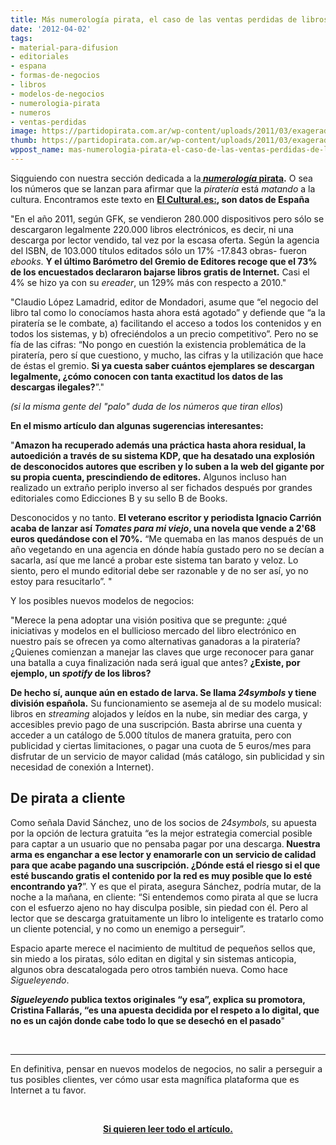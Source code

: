 ```yaml
---
title: Más numerología pirata, el caso de las ventas perdidas de libros
date: '2012-04-02'
tags:
- material-para-difusion
- editoriales
- espana
- formas-de-negocios
- libros
- modelos-de-negocios
- numerologia-pirata
- numeros
- ventas-perdidas
image: https://partidopirata.com.ar/wp-content/uploads/2011/03/exagerado.jpg
thumb: https://partidopirata.com.ar/wp-content/uploads/2011/03/exagerado-150x150.jpg
wppost_name: mas-numerologia-pirata-el-caso-de-las-ventas-perdidas-de-libros
---
```


Siqguiendo con nuestra sección dedicada a la<strong><a href="https://partidopirata.com.ar/593/la-falsificacion-de-la-numerologia-pirata"> <em>numerología </em> pirata</a>.</strong> O sea los números que se lanzan para afirmar que la <em>piratería</em> está <em>matando</em> a la cultura.
Encontramos este texto en <strong><a href="http://www.elcultural.es/version_papel/LETRAS/30761/Como_dejar_de_temer_a_la_pirateria_editorial" target="_blanK">El Cultural.es:</a>, son datos de España</strong>

"En el año 2011, según GFK, se vendieron 280.000 dispositivos pero sólo se descargaron legalmente 220.000 libros electrónicos, es decir, ni una descarga por lector vendido, tal vez por la escasa oferta. Según la agencia del ISBN, de 103.000 títulos editados sólo un 17% -17.843 obras- fueron <em>ebooks</em>. <strong>Y el último Barómetro del Gremio de Editores recoge que el 73% de los encuestados declararon bajarse libros gratis de Internet.</strong> Casi el 4% se hizo ya con su <em>ereader</em>, un 129% más con respecto a 2010."

"Claudio López Lamadrid, editor de Mondadori, asume que “el negocio del libro tal como lo conocíamos hasta ahora está agotado” y defiende que “a la piratería se le combate, a) facilitando el acceso a todos los contenidos y en todos los sistemas, y b) ofreciéndolos a un precio competitivo”. Pero no se fía de las cifras: “No pongo en cuestión la existencia problemática de la piratería, pero sí que cuestiono, y mucho, las cifras y la utilización que hace de éstas el gremio. <strong>Si ya cuesta saber cuántos ejemplares se descargan legalmente, ¿cómo conocen con tanta exactitud los datos de las descargas ilegales?</strong>”."<em></em>

<em>(si la misma gente del "palo" duda de los números que tiran ellos</em>)

<strong>En el mismo artículo dan algunas sugerencias interesantes:</strong>

"<strong>Amazon ha recuperado además una práctica hasta ahora residual, la autoedición a través de su sistema KDP, que ha desatado una explosión de desconocidos autores que escriben y lo suben a la web del gigante por su propia cuenta, prescindiendo de editores.</strong> Algunos incluso han realizado un extraño periplo inverso al ser fichados después por grandes editoriales como Edicciones B y su sello B de Books.

Desconocidos y no tanto. <strong>El veterano escritor y periodista Ignacio Carrión acaba de lanzar así <em>Tomates para mi viejo</em>, una novela que vende a 2'68 euros quedándose con el 70%.</strong> “Me quemaba en las manos después de un año vegetando en una agencia en dónde había gustado pero no se decían a sacarla, así que me lancé a probar este sistema tan barato y veloz. Lo siento, pero el mundo editorial debe ser razonable y de no ser así, yo no estoy para resucitarlo”. "

Y los posibles nuevos modelos de negocios:

"Merece la pena adoptar una visión positiva que se pregunte: ¿qué iniciativas y modelos en el bullicioso mercado del libro electrónico en nuestro país se ofrecen ya como alternativas ganadoras a la piratería? ¿Quienes comienzan a manejar las claves que urge reconocer para ganar una batalla a cuya finalización nada será igual que antes? <strong>¿Existe, por ejemplo, un <em>spotify</em> de los libros?</strong>

<strong>De hecho sí, aunque aún en estado de larva. Se llama <em>24symbols</em> y tiene división española.</strong> Su funcionamiento se asemeja al de su modelo musical: libros en <em>streaming</em> alojados y leídos en la nube, sin mediar des carga, y accesibles previo pago de una suscripción. Basta abrirse una cuenta y acceder a un catálogo de 5.000 títulos de manera gratuita, pero con publicidad y ciertas limitaciones, o pagar una cuota de 5 euros/mes para disfrutar de un servicio de mayor calidad (más catálogo, sin publicidad y sin necesidad de conexión a Internet).
<h2>De pirata a cliente</h2>
Como señala David Sánchez, uno de los socios de <em>24symbols</em>, su apuesta por la opción de lectura gratuita “es la mejor estrategia comercial posible para captar a un usuario que no pensaba pagar por una descarga.<strong> Nuestra arma es enganchar a ese lector y enamorarle con un servicio de calidad para que acabe pagando una suscripción. ¿Dónde está el riesgo si el que esté buscando gratis el contenido por la red es muy posible que lo esté encontrando ya?</strong>”. Y es que el pirata, asegura Sánchez, podría mutar, de la noche a la mañana, en cliente: “Si entendemos como pirata al que se lucra con el esfuerzo ajeno no hay disculpa posible, sin piedad con él. Pero al lector que se descarga gratuitamente un libro lo inteligente es tratarlo como un cliente potencial, y no como un enemigo a perseguir”.

Espacio aparte merece el nacimiento de multitud de pequeños sellos que, sin miedo a los piratas, sólo editan en digital y sin sistemas anticopia, algunos obra descatalogada pero otros también nueva. Como hace <em>Sigueleyendo</em>.

<strong><em>Sigueleyendo</em> publica textos originales “y esa”, explica su promotora, Cristina Fallarás, “es una apuesta decidida por el respeto a lo digital, que no es un cajón donde cabe todo lo que se desechó en el pasado</strong>"

&nbsp;

<hr />

En definitiva, pensar en nuevos modelos de negocios, no salir a perseguir a tus posibles clientes, ver cómo usar esta magnífica plataforma que es Internet a tu favor.

&nbsp;
<p style="text-align: center;"><strong><a href="http://www.elcultural.es/version_papel/LETRAS/30761/Como_dejar_de_temer_a_la_pirateria_editorial" target="_blanK">Si quieren leer todo el artículo.</a></strong></p>
